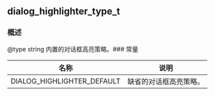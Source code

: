 ## dialog\_highlighter\_type\_t
### 概述
@type string 内置的对话框高亮策略。### 常量
<p id="dialog_highlighter_type_t_consts">

| 名称 | 说明 | 
| -------- | ------- | 
| DIALOG\_HIGHLIGHTER\_DEFAULT | 缺省的对话框高亮策略。 |
